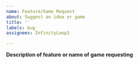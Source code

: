```yaml
---
name: Feature/Game Request
about: Suggest an idea or game
title: ''
labels: bug
assignees: InfinityLoop1

---
```


**Description of feature or name of game requesting**
